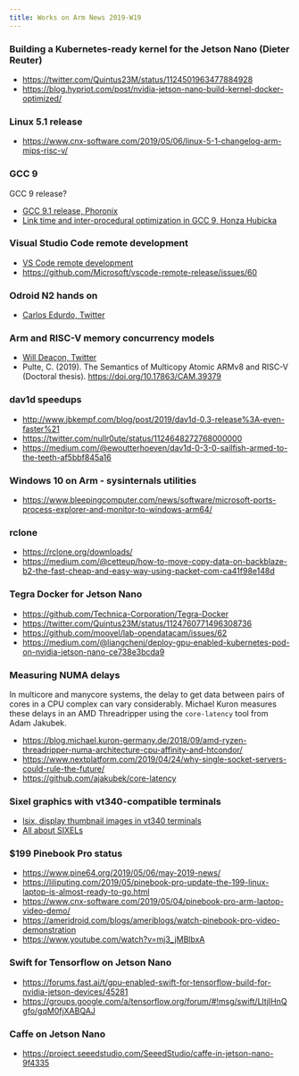 ```yaml
---
title: Works on Arm News 2019-W19
---
```


### Building a Kubernetes-ready kernel for the Jetson Nano (Dieter Reuter)

* https://twitter.com/Quintus23M/status/1124501963477884928
* https://blog.hypriot.com/post/nvidia-jetson-nano-build-kernel-docker-optimized/

### Linux 5.1 release

* https://www.cnx-software.com/2019/05/06/linux-5-1-changelog-arm-mips-risc-v/

### GCC 9

GCC 9 release?  

* [GCC 9.1 release, Phoronix](https://www.phoronix.com/scan.php?page=news_item&px=GCC-9.1-Compiler-Released)
* [Link time and inter-procedural optimization in GCC 9, Honza Hubicka](http://hubicka.blogspot.com/2019/05/gcc-9-link-time-and-inter-procedural.html)

### Visual Studio Code remote development

* [VS Code remote development](https://code.visualstudio.com/blogs/2019/05/02/remote-development)
* https://github.com/Microsoft/vscode-remote-release/issues/60

### Odroid N2 hands on

* [Carlos Edurdo, Twitter](https://twitter.com/carlosedp/status/1124419018440486914)

### Arm and RISC-V memory concurrency models

* [Will Deacon, Twitter](https://twitter.com/WillDeacon/status/1124396105792462848)
* Pulte, C. (2019). The Semantics of Multicopy Atomic ARMv8 and RISC-V (Doctoral thesis). https://doi.org/10.17863/CAM.39379

### dav1d speedups

* http://www.jbkempf.com/blog/post/2019/dav1d-0.3-release%3A-even-faster%21
* https://twitter.com/nullr0ute/status/1124648272768000000
* https://medium.com/@ewoutterhoeven/dav1d-0-3-0-sailfish-armed-to-the-teeth-af5bbf845a16  

### Windows 10 on Arm - sysinternals utilities

* https://www.bleepingcomputer.com/news/software/microsoft-ports-process-explorer-and-monitor-to-windows-arm64/

### rclone

* https://rclone.org/downloads/
* https://medium.com/@cetteup/how-to-move-copy-data-on-backblaze-b2-the-fast-cheap-and-easy-way-using-packet-com-ca41f98e148d

### Tegra Docker for Jetson Nano

* https://github.com/Technica-Corporation/Tegra-Docker
* https://twitter.com/Quintus23M/status/1124760771496308736
* https://github.com/moovel/lab-opendatacam/issues/62
* https://medium.com/@liangchenj/deploy-gpu-enabled-kubernetes-pod-on-nvidia-jetson-nano-ce738e3bcda9

### Measuring NUMA delays

In multicore and manycore systems, the delay to get data
between pairs of cores in a CPU complex can vary considerably.
Michael Kuron measures these delays in an AMD Threadripper
using the `core-latency` tool from Adam Jakubek.

* https://blog.michael.kuron-germany.de/2018/09/amd-ryzen-threadripper-numa-architecture-cpu-affinity-and-htcondor/
* https://www.nextplatform.com/2019/04/24/why-single-socket-servers-could-rule-the-future/
* https://github.com/ajakubek/core-latency

### Sixel graphics with vt340-compatible terminals

* [lsix, display thumbnail images in vt340 terminals](https://www.ostechnix.com/how-to-display-thumbnail-images-in-terminal/)
* [All about SIXELs](https://www.digiater.nl/openvms/decus/vax90b1/krypton-nasa/all-about-sixels.text)

### $199 Pinebook Pro status

* https://www.pine64.org/2019/05/06/may-2019-news/
* https://liliputing.com/2019/05/pinebook-pro-update-the-199-linux-laptop-is-almost-ready-to-go.html
* https://www.cnx-software.com/2019/05/04/pinebook-pro-arm-laptop-video-demo/
* https://ameridroid.com/blogs/ameriblogs/watch-pinebook-pro-video-demonstration
* https://www.youtube.com/watch?v=mj3_jMBlbxA

### Swift for Tensorflow on Jetson Nano

* https://forums.fast.ai/t/gpu-enabled-swift-for-tensorflow-build-for-nvidia-jetson-devices/45281
* https://groups.google.com/a/tensorflow.org/forum/#!msg/swift/LltjIHnQgfo/gqM0fjXABQAJ

### Caffe on Jetson Nano

* https://project.seeedstudio.com/SeeedStudio/caffe-in-jetson-nano-9f4335
